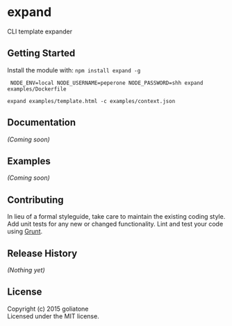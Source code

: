 # expand

CLI template expander

## Getting Started
Install the module with: `npm install expand -g`

```
 NODE_ENV=local NODE_USERNAME=peperone NODE_PASSWORD=shh expand examples/Dockerfile
```

```
expand examples/template.html -c examples/context.json
```

## Documentation
_(Coming soon)_

## Examples
_(Coming soon)_

## Contributing
In lieu of a formal styleguide, take care to maintain the existing coding style. Add unit tests for any new or changed functionality. Lint and test your code using [Grunt](http://gruntjs.com/).

## Release History
_(Nothing yet)_

## License
Copyright (c) 2015 goliatone  
Licensed under the MIT license.
